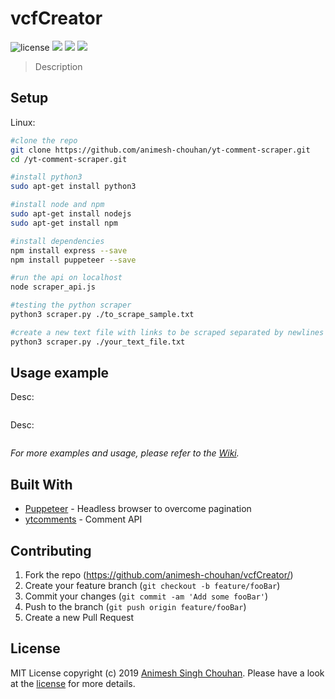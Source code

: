 # vcfCreator

![license][license]
![](https://img.shields.io/badge/node-v8.10.0-orange.svg)
![](https://img.shields.io/pypi/pyversions/Django.svg)
![](https://img.shields.io/badge/platforms-linux--64-lightgrey.svg)

> Description

## Setup

Linux:

```sh
#clone the repo
git clone https://github.com/animesh-chouhan/yt-comment-scraper.git
cd /yt-comment-scraper.git

#install python3
sudo apt-get install python3

#install node and npm
sudo apt-get install nodejs
sudo apt-get install npm

#install dependencies
npm install express --save
npm install puppeteer --save

#run the api on localhost
node scraper_api.js 

#testing the python scraper
python3 scraper.py ./to_scrape_sample.txt

#create a new text file with links to be scraped separated by newlines
python3 scraper.py ./your_text_file.txt
```


## Usage example

Desc:

<p align="center">
  <img src=" " width="700" align="center"/>
</p>

Desc:

<p align="center">
  <img src=" "  width="700" align="center"/>
</p>


_For more examples and usage, please refer to the [Wiki][wiki]._


## Built With

* [Puppeteer](https://developers.google.com/web/tools/puppeteer/) - Headless browser to overcome pagination
* [ytcomments](https://github.com/philbot9/youtube-comment-scraper) - Comment API



## Contributing

1. Fork the repo (<https://github.com/animesh-chouhan/vcfCreator/>)
2. Create your feature branch (`git checkout -b feature/fooBar`)
3. Commit your changes (`git commit -am 'Add some fooBar'`)
4. Push to the branch (`git push origin feature/fooBar`)
5. Create a new Pull Request

<!-- Markdown link & img dfn's -->
[license]: https://img.shields.io/github/license/animesh-chouhan/vcfCreator.svg?style=plastic
[npm-image]: https://img.shields.io/npm/v/datadog-metrics.svg
[npm-url]: https://npmjs.org/package/datadog-metrics
[wiki]: https://github.com/animesh-chouhan/vcfCreator//wiki

## License
MIT License
copyright (c) 2019 [Animesh Singh Chouhan](https://github.com/animesh-chouhan). Please have a look at the [license](LICENSE) for more details.
